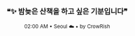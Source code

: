 <div align="center">

<br>

<h3>❝✨ 밤늦은 산책을 하고 싶은 기분입니다❞</h3>

<sub>02:00 AM • Seoul ☁️ • by CrowRish</sub>

<br>

</div>